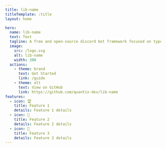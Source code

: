```yaml
---
title: lib-name
titleTemplate: :title
layout: home

hero:
  name: lib-name
  text: Text
  tagline: A free and open-source discord bot framework focused on type-safety and ease of use.
  image:
    src: /logo.svg
    alt: lib-name
    width: 300
  actions:
    - theme: brand
      text: Get Started
      link: /guide
    - theme: alt
      text: View on GitHub
      link: https://github.com/quantix-dev/lib-name
features:
  - icon: 🏆
    title: Feature 1
    details: Feature 1 details
  - icon: 🥈
    title: Feature 2
    details: Feature 2 details
  - icon: 🥉
    title: Feature 3
    details: Feature 3 details
---
```

